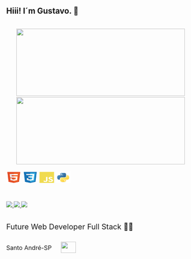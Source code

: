 <article>
<div dir="auto">
<h2>Hiii! I´m Gustavo. 👋</h2>
<br>
</div>
<div align="center" dir="auto">
<a href="https://github.com/Gustavotp443">
<img src="https://github-readme-stats.vercel.app/api?username=gustavotp443&show_icons=true&theme=tokyonight" height="180px" width="450px;">
<img src="https://github-readme-stats.vercel.app/api/top-langs/?username=gustavotp443&layout=compact&theme=tokyonight" height="180px" width="450px;"/>
</a>
</div>
<br>

<div dir="auto">
<img src="https://raw.githubusercontent.com/devicons/devicon/master/icons/html5/html5-original.svg" height="30px" width="40px">
<img src="https://raw.githubusercontent.com/devicons/devicon/master/icons/css3/css3-original.svg" height="30px" width="40px">
<img src="https://raw.githubusercontent.com/devicons/devicon/master/icons/javascript/javascript-plain.svg" height="30px" width="40px">
<img src="https://raw.githubusercontent.com/devicons/devicon/master/icons/python/python-original.svg" height="30px" width="40px">
</div>
<h2 dir="auto"></h2>
<br>
<div>
<a href="https://www.instagram.com/guustavo_007/">
<img src="https://img.shields.io/badge/Instagram-E4405F?style=for-the-badge&logo=instagram&logoColor=white">
</a>
<a href="mailto:gustavotp443@gmail.com">
<img src="https://img.shields.io/badge/Gmail-D14836?style=for-the-badge&logo=gmail&logoColor=white">
</a>
<a href="https://www.linkedin.com/in/gustavo-teixeira-pardini-0ab2641b7/">
<img src="https://img.shields.io/badge/LinkedIn-0077B5?style=for-the-badge&logo=linkedin&logoColor=white">
</a>
</div>
<br>
<div>
<p style="font-size:20px;">Future Web Developer Full Stack 🚀😎
</div>
<div>
<p style="font-size:16px;"> Santo André-SP 
<img src="https://static.webshopapp.com/shops/094414/files/055912872/brazil-flag-emoji-free-download.jpg" height="30px;" width="40px" style="position:relative; left:20px; top:8px;"/>
</div>
</article>
